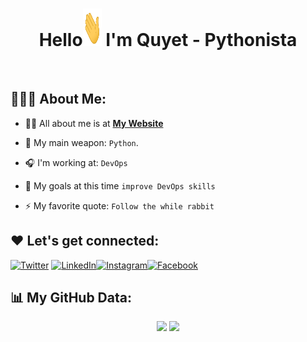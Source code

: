 <h1 align="center">Hello<img src="https://raw.githubusercontent.com/ABSphreak/ABSphreak/master/gifs/Hi.gif" width="30px" height="60px"> I'm Quyet - Pythonista</h1>


 <br/>

## 👨🏻‍💻 About Me:

- 🙋‍♂️ All about me is at **[My Website](https://qitpy.com/)**

- 🔭 My main weapon: `Python`.

- ️️️🎧 I'm working at: `DevOps`

- 🌱 My goals at this time `improve DevOps skills`

- ⚡ My favorite quote: `Follow the while rabbit`

## ❤️ Let's get connected:

<p><a href="https://twitter.com/qitpy" target="_blank"><img alt="Twitter" src="https://img.shields.io/badge/twitter-%231DA1F2.svg?&style=for-the-badge&logo=twitter&logoColor=white"  height="30px"/></a> <a href="https://www.linkedin.com/in/qitpy/" target="_blank"><img alt="LinkedIn" src="https://img.shields.io/badge/linkedin-%230077B5.svg?&style=for-the-badge&logo=linkedin&logoColor=white"  height="30px"/></a><a href="https://www.instagram.com/van_quyet_210/" target="_blank"><img alt="Instagram" src="https://img.shields.io/badge/Instagram-E4405F?style=for-the-badge&logo=instagram&logoColor=white"  height="30px"/></a><a href="https://www.facebook.com/qitpy/" target="_blank"><img alt="Facebook" src="https://img.shields.io/badge/Facebook-%230077B5?style=for-the-badge&logo=facebook&logoColor=white"  height="30px"/></a>
</p>

## 📊 My GitHub Data:

<div align="center">
  <img src="https://github-readme-stats.anuraghazra1.vercel.app/api?username=qitpy&show_icons=true" />
  <img src="https://github-readme-stats.vercel.app/api/top-langs/?username=qitpy" />
</div>
